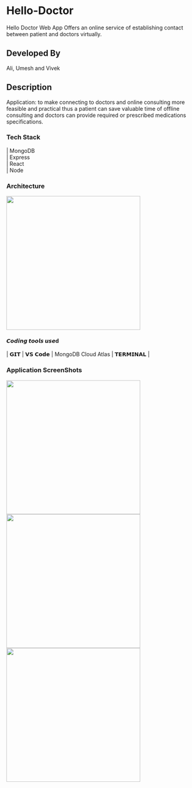 # Hello-Doctor
Hello Doctor Web App Offers an online service of establishing contact between patient and doctors virtually.

## Developed By
Ali, Umesh and Vivek
## Description
Application: to make connecting to doctors and online consulting more feasible and practical thus a patient can save valuable time of offline consulting and doctors can provide required or prescribed medications specifications.

### Tech Stack
| MongoDB <br>| Express <br>| React <br>| Node 

### Architecture
<p>
<img src="https://i.imgur.com/CThyGQh.png" height="350px">
</p>

#### 𝘾𝙤𝙙𝙞𝙣𝙜 𝙩𝙤𝙤𝙡𝙨 𝙪𝙨𝙚d
| 𝗚𝗜𝗧  | 𝗩𝗦 𝗖𝗼𝗱𝗲 | MongoDB Cloud Atlas | 𝗧𝗘𝗥𝗠𝗜𝗡𝗔𝗟 |

### Application ScreenShots
<p>
<img src='https://i.imgur.com/hVVeVpK.jpeg' height="350px">
<img src='https://i.imgur.com/gTiRzrm.jpeg' height="350px">
<img src='https://i.imgur.com/MRSFMy3.jpeg' height="350px">
</p>
